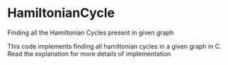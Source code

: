 # HamiltonianCycle
Finding all the Hamiltonian Cycles present in given graph

This code implements finding all hamiltonian cycles in a given graph in C. Read the explanation for more details of implementation
